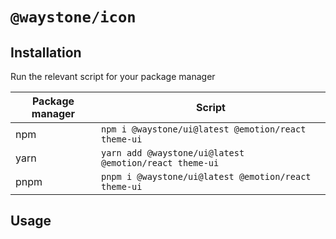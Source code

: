 # `@waystone/icon`

## Installation

Run the relevant script for your package manager

| Package manager | Script                                                 |
| --------------- | ------------------------------------------------------ |
| npm             | `npm i @waystone/ui@latest @emotion/react theme-ui`    |
| yarn            | `yarn add @waystone/ui@latest @emotion/react theme-ui` |
| pnpm            | `pnpm i @waystone/ui@latest @emotion/react theme-ui`   |

## Usage


